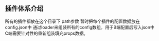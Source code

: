 ## 插件体系介绍

所有的插件都放在这个目录下
path参数
暂时把每个插件的配置数据放在config.json中
通过loader来组装所有的config数组，用于B端配置后写入json中
C端需要针对性的重新组装填充props数据。